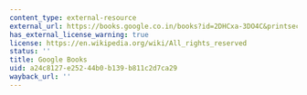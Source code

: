 ```yaml
---
content_type: external-resource
external_url: https://books.google.co.in/books?id=2DHCxa-3DO4C&printsec=frontcover&d%20%20q=Adapting+to+the+Impacts+of+Climate+Change&hl=en&sa=X&ei=9qYCT7GaEc%20%20WJrAfKzfm_AQ&ved=0CD0Q6AEwAA#v=onepage&q&f=false
has_external_license_warning: true
license: https://en.wikipedia.org/wiki/All_rights_reserved
status: ''
title: Google Books
uid: a24c8127-e252-44b0-b139-b811c2d7ca29
wayback_url: ''
---
```

